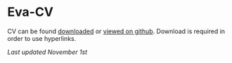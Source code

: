 # Eva-CV

CV can be found [downloaded](https://github.com/evaherbst/Eva-CV/raw/main/CV_Herbst.pdf) or [viewed on github](https://github.com/evaherbst/Eva-CV/blob/main/CV_Herbst.pdf). Download is required in order to use hyperlinks.

*Last updated November 1st*


